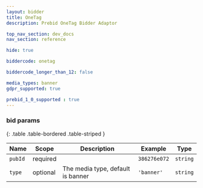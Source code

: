 ```yaml
---
layout: bidder
title: OneTag
description: Prebid OneTag Bidder Adaptor

top_nav_section: dev_docs
nav_section: reference

hide: true

biddercode: onetag

biddercode_longer_than_12: false

media_types: banner
gdpr_supported: true

prebid_1_0_supported : true
---
```



### bid params

{: .table .table-bordered .table-striped }

| Name    | Scope    | Description                       | Example      | Type     |
|---------|----------|-----------------------------------|--------------|----------|
| `pubId` | required |                                   | `386276e072` | `string` |
| `type`  | optional | The media type, default is banner | `'banner'`   | `string` |
